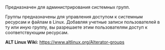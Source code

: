 Предназначен для администрирования системных групп.

Группы предназначены для управления доступом к системным ресурсам и файлам в Linux.
Добавляя учетные записи пользователей в ту или иную группу, вы разрешаете этим пользователям доступ к соответствующим ресурсам.

**ALT Linux Wiki:** <https://www.altlinux.org/Alterator-groups>

